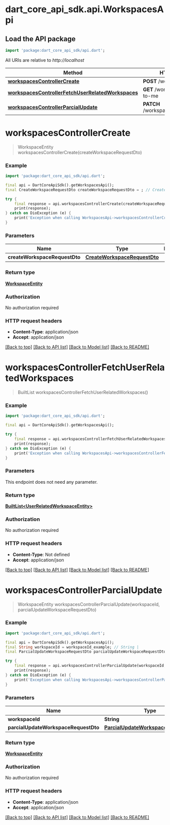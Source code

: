 # dart_core_api_sdk.api.WorkspacesApi

## Load the API package
```dart
import 'package:dart_core_api_sdk/api.dart';
```

All URIs are relative to *http://localhost*

Method | HTTP request | Description
------------- | ------------- | -------------
[**workspacesControllerCreate**](WorkspacesApi.md#workspacescontrollercreate) | **POST** /workspaces | 
[**workspacesControllerFetchUserRelatedWorkspaces**](WorkspacesApi.md#workspacescontrollerfetchuserrelatedworkspaces) | **GET** /workspaces/related-to-me | 
[**workspacesControllerParcialUpdate**](WorkspacesApi.md#workspacescontrollerparcialupdate) | **PATCH** /workspaces/{workspaceId} | 


# **workspacesControllerCreate**
> WorkspaceEntity workspacesControllerCreate(createWorkspaceRequestDto)



### Example
```dart
import 'package:dart_core_api_sdk/api.dart';

final api = DartCoreApiSdk().getWorkspacesApi();
final CreateWorkspaceRequestDto createWorkspaceRequestDto = ; // CreateWorkspaceRequestDto | 

try {
    final response = api.workspacesControllerCreate(createWorkspaceRequestDto);
    print(response);
} catch on DioException (e) {
    print('Exception when calling WorkspacesApi->workspacesControllerCreate: $e\n');
}
```

### Parameters

Name | Type | Description  | Notes
------------- | ------------- | ------------- | -------------
 **createWorkspaceRequestDto** | [**CreateWorkspaceRequestDto**](CreateWorkspaceRequestDto.md)|  | 

### Return type

[**WorkspaceEntity**](WorkspaceEntity.md)

### Authorization

No authorization required

### HTTP request headers

 - **Content-Type**: application/json
 - **Accept**: application/json

[[Back to top]](#) [[Back to API list]](../README.md#documentation-for-api-endpoints) [[Back to Model list]](../README.md#documentation-for-models) [[Back to README]](../README.md)

# **workspacesControllerFetchUserRelatedWorkspaces**
> BuiltList<UserRelatedWorkspaceEntity> workspacesControllerFetchUserRelatedWorkspaces()



### Example
```dart
import 'package:dart_core_api_sdk/api.dart';

final api = DartCoreApiSdk().getWorkspacesApi();

try {
    final response = api.workspacesControllerFetchUserRelatedWorkspaces();
    print(response);
} catch on DioException (e) {
    print('Exception when calling WorkspacesApi->workspacesControllerFetchUserRelatedWorkspaces: $e\n');
}
```

### Parameters
This endpoint does not need any parameter.

### Return type

[**BuiltList&lt;UserRelatedWorkspaceEntity&gt;**](UserRelatedWorkspaceEntity.md)

### Authorization

No authorization required

### HTTP request headers

 - **Content-Type**: Not defined
 - **Accept**: application/json

[[Back to top]](#) [[Back to API list]](../README.md#documentation-for-api-endpoints) [[Back to Model list]](../README.md#documentation-for-models) [[Back to README]](../README.md)

# **workspacesControllerParcialUpdate**
> WorkspaceEntity workspacesControllerParcialUpdate(workspaceId, parcialUpdateWorkspaceRequestDto)



### Example
```dart
import 'package:dart_core_api_sdk/api.dart';

final api = DartCoreApiSdk().getWorkspacesApi();
final String workspaceId = workspaceId_example; // String | 
final ParcialUpdateWorkspaceRequestDto parcialUpdateWorkspaceRequestDto = ; // ParcialUpdateWorkspaceRequestDto | 

try {
    final response = api.workspacesControllerParcialUpdate(workspaceId, parcialUpdateWorkspaceRequestDto);
    print(response);
} catch on DioException (e) {
    print('Exception when calling WorkspacesApi->workspacesControllerParcialUpdate: $e\n');
}
```

### Parameters

Name | Type | Description  | Notes
------------- | ------------- | ------------- | -------------
 **workspaceId** | **String**|  | 
 **parcialUpdateWorkspaceRequestDto** | [**ParcialUpdateWorkspaceRequestDto**](ParcialUpdateWorkspaceRequestDto.md)|  | 

### Return type

[**WorkspaceEntity**](WorkspaceEntity.md)

### Authorization

No authorization required

### HTTP request headers

 - **Content-Type**: application/json
 - **Accept**: application/json

[[Back to top]](#) [[Back to API list]](../README.md#documentation-for-api-endpoints) [[Back to Model list]](../README.md#documentation-for-models) [[Back to README]](../README.md)

